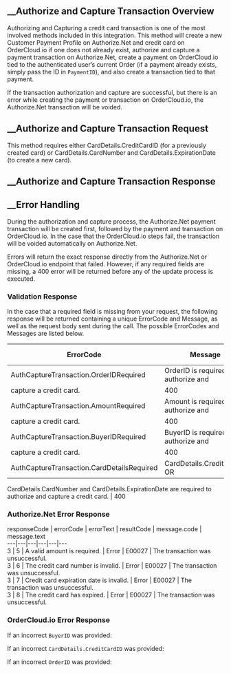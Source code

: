 

##  __Authorize and Capture Transaction Overview

Authorizing and Capturing a credit card transaction is one of the most
involved methods included in this integration. This method will create a new
Customer Payment Profile on Authorize.Net and credit card on OrderCloud.io if
one does not already exist, authorize and capture a payment transaction on
Authorize.Net, create a payment on OrderCloud.io tied to the authenticated
user’s current Order (if a payment already exists, simply pass the ID in
`PaymentID`), and also create a transaction tied to that payment.

If the transaction authorization and capture are successful, but there is an
error while creating the payment or transaction on OrderCloud.io, the
Authorize.Net transaction will be voided.

##  __Authorize and Capture Transaction Request

This method requires either CardDetails.CreditCardID (for a previously created
card) or CardDetails.CardNumber and CardDetails.ExpirationDate (to create a
new card).

##  __Authorize and Capture Transaction Response

##  __Error Handling

During the authorization and capture process, the Authorize.Net payment
transaction will be created first, followed by the payment and transaction on
OrderCloud.io. In the case that the OrderCloud.io steps fail, the transaction
will be voided automatically on Authorize.Net.

Errors will return the exact response directly from the Authorize.Net or
OrderCloud.io endpoint that failed. However, if any required fields are
missing, a 400 error will be returned before any of the update process is
executed.

### Validation Response

In the case that a required field is missing from your request, the following
response will be returned containing a unique ErrorCode and Message, as well
as the request body sent during the call. The possible ErrorCodes and Messages
are listed below.

ErrorCode | Message | Status Code  
---|---|---  
AuthCaptureTransaction.OrderIDRequired | OrderID is required to authorize and
capture a credit card. | 400  
AuthCaptureTransaction.AmountRequired | Amount is required to authorize and
capture a credit card. | 400  
AuthCaptureTransaction.BuyerIDRequired | BuyerID is required to authorize and
capture a credit card. | 400  
AuthCaptureTransaction.CardDetailsRequired | CardDetails.CreditCardID OR
CardDetails.CardNumber and CardDetails.ExpirationDate are required to
authorize and capture a credit card. | 400  
  
### Authorize.Net Error Response

responseCode | errorCode | errorText | resultCode | message.code |
message.text  
---|---|---|---|---|---  
3 | 5 | A valid amount is required. | Error | E00027 | The transaction was
unsuccessful.  
3 | 6 | The credit card number is invalid. | Error | E00027 | The transaction
was unsuccessful.  
3 | 7 | Credit card expiration date is invalid. | Error | E00027 | The
transaction was unsuccessful.  
3 | 8 | The credit card has expired. | Error | E00027 | The transaction was
unsuccessful.  
  
### OrderCloud.io Error Response

If an incorrect `BuyerID` was provided:

If an incorrect `CardDetails.CreditCardID` was provided:

If an incorrect `OrderID` was provided:

